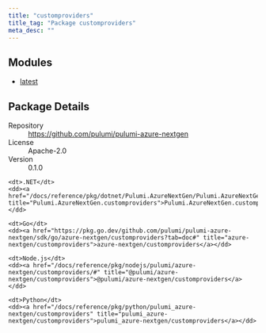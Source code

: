 ```yaml
---
title: "customproviders"
title_tag: "Package customproviders"
meta_desc: ""
---
```


<!-- WARNING: this file was generated by Pulumi Docs Generator. -->
<!-- Do not edit by hand unless you're certain you know what you are doing! -->



<h2 id="modules">Modules</h2>
<ul class="api">
    <li><a href="latest/" title="latest"><span class="symbol module"></span>latest</a></li>
</ul>

<h2 id="package-details">Package Details</h2>
<dl class="package-details">
	<dt>Repository</dt>
	<dd><a href="https://github.com/pulumi/pulumi-azure-nextgen">https://github.com/pulumi/pulumi-azure-nextgen</a></dd>
	<dt>License</dt>
	<dd>Apache-2.0</dd>
	<dt>Version</dt>
	<dd>0.1.0</dd>
</dl>



<dl class="tabular">

    <dt>.NET</dt>
    <dd><a href="/docs/reference/pkg/dotnet/Pulumi.AzureNextGen/Pulumi.AzureNextGen.customproviders.html" title="Pulumi.AzureNextGen.customproviders">Pulumi.AzureNextGen.customproviders</a></dd>

    <dt>Go</dt>
    <dd><a href="https://pkg.go.dev/github.com/pulumi/pulumi-azure-nextgen/sdk/go/azure-nextgen/customproviders?tab=doc#" title="azure-nextgen/customproviders">azure-nextgen/customproviders</a></dd>

    <dt>Node.js</dt>
    <dd><a href="/docs/reference/pkg/nodejs/pulumi/azure-nextgen/customproviders/#" title="@pulumi/azure-nextgen/customproviders">@pulumi/azure-nextgen/customproviders</a></dd>

    <dt>Python</dt>
    <dd><a href="/docs/reference/pkg/python/pulumi_azure-nextgen/customproviders" title="pulumi_azure-nextgen/customproviders">pulumi_azure-nextgen/customproviders</a></dd>

</dl>

